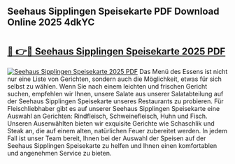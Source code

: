## Seehaus Sipplingen Speisekarte PDF Download Online 2025 4dkYC

# <h2><a href="http://gc8m6l.nevu.top/?p=Seehaus+Sipplingen+Speisekarte">🔗 👉🔴 Seehaus Sipplingen Speisekarte 2025 PDF</a></h2>

[![Seehaus Sipplingen Speisekarte 2025 PDF](https://i.imgur.com/dBaPXMq.png)](http://gc8m6l.nevu.top/?p=Seehaus+Sipplingen+Speisekarte)
Das Menü des Essens ist nicht nur eine Liste von Gerichten, sondern auch die Möglichkeit, etwas für sich selbst zu wählen. Wenn Sie nach einem leichten und frischen Gericht suchen, empfehlen wir Ihnen, unsere Salate aus unserer Salatabteilung auf der Seehaus Sipplingen Speisekarte unseres Restaurants zu probieren. Für Fleischliebhaber gibt es auf unserer Seehaus Sipplingen Speisekarte eine Auswahl an Gerichten: Rindfleisch, Schweinefleisch, Huhn und Fisch. Unseren Auserwählten bieten wir exquisite Gerichte wie Schaschlik und Steak an, die auf einem alten, natürlichen Feuer zubereitet werden. In jedem Fall ist unser Team bereit, Ihnen bei der Auswahl der Speisen auf der Seehaus Sipplingen Speisekarte zu helfen und Ihnen einen komfortablen und angenehmen Service zu bieten.

